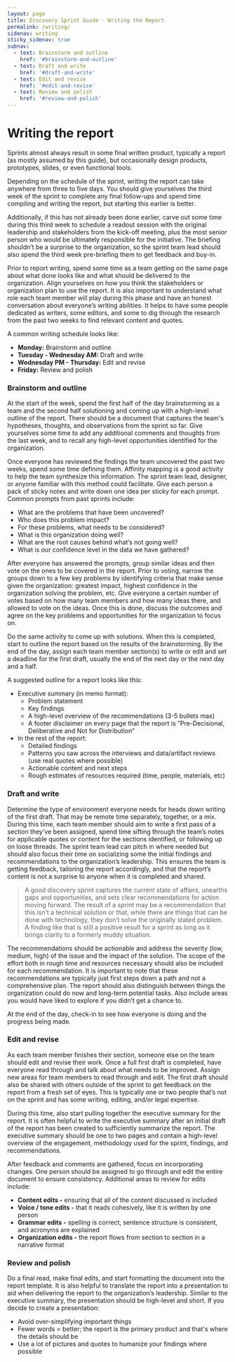 ```yaml
---
layout: page
title: Discovery Sprint Guide - Writing the Report
permalink: /writing/
sidenav: writing
sticky_sidenav: true
subnav:
  - text: Brainstorm and outline
    href: '#brainstorm-and-outline'
  - text: Draft and write
    href: '#draft-and-write'
  - text: Edit and revise
    href: '#edit-and-revise'
  - text: Review and polish
    href: '#review-and-polish'
---
```


# Writing the report
Sprints almost always result in some final written product, typically a report (as mostly assumed by this guide), but occasionally design products, prototypes, slides, or even functional tools. 

Depending on the schedule of the sprint, writing the report can take anywhere from three to five days. You should give yourselves the third week of the sprint to complete any final follow-ups and spend time compiling and writing the report, but starting this earlier is better. 

Additionally, if this has not already been done earlier, carve out some time during this third week to schedule a readout session with the original leadership and stakeholders from the kick-off meeting, plus the most senior person who would be ultimately responsible for the initiative. The briefing shouldn’t be a surprise to the organization, so the sprint team lead should also spend the third week pre-briefing them to get feedback and buy-in.

Prior to report writing, spend some time as a team getting on the same page about what done looks like and what should be delivered to the organization. Align yourselves on how you think the stakeholders or organization plan to use the report. It is also important to understand what role each team member will play during this phase and have an honest conversation about everyone’s writing abilities. It helps to have some people dedicated as writers, some editors, and some to dig through the research from the past two weeks to find relevant content and quotes.

A common writing schedule looks like:
* **Monday:** Brainstorm and outline
* **Tuesday - Wednesday AM:** Draft and write
* **Wednesday PM - Thursday:** Edit and revise
* **Friday:** Review and polish

### Brainstorm and outline
At the start of the week, spend the first half of the day brainstorming as a team and the second half solutioning and coming up with a high-level outline of the report. There should be a document that captures the team's hypotheses, thoughts, and observations from the sprint so far. Give yourselves some time to add any additional comments and thoughts from the last week, and to recall any high-level opportunities identified for the organization. 

Once everyone has reviewed the findings the team uncovered the past two weeks, spend some time defining them. Affinity mapping is a good activity to help the team synthesize this information. The sprint team lead, designer, or anyone familiar with this method could facilitate. Give each person a pack of sticky notes and write down one idea per sticky for each prompt. Common prompts from past sprints include:
* What are the problems that have been uncovered?
* Who does this problem impact?
* For these problems, what needs to be considered?
* What is this organization doing well?
* What are the root causes behind what’s not going well?
* What is our confidence level in the data we have gathered?

After everyone has answered the prompts, group similar ideas and then vote on the ones to be covered in the report. Prior to voting, narrow the groups down to a few key problems by identifying criteria that make sense given the organization: greatest impact, highest confidence in the organization solving the problem, etc. Give everyone a certain number of votes based on how many team members and how many ideas there, and allowed to vote on the ideas. Once this is done, discuss the outcomes and agree on the key problems and opportunities for the organization to focus on.

Do the same activity to come up with solutions. When this is completed, start to outline the report based on the results of the brainstorming. By the end of the day, assign each team member section(s) to write or edit and set a deadline for the first draft, usually the end of the next day or the next day and a half.

A suggested outline for a report looks like this:
* Executive summary (in memo format):
  * Problem statement
  * Key findings
  * A high-level overview of the recommendations (3-5 bullets max)
  * A footer disclaimer on every page that the report is “Pre-Decisional, Deliberative and Not for Distribution”
* In the rest of the report:
  * Detailed findings
  * Patterns you saw across the interviews and data/artifact reviews (use real quotes where possible)
  * Actionable content and next steps
  * Rough estimates of resources required (time, people, materials, etc)

### Draft and write
Determine the type of environment everyone needs for heads down writing of the first draft. That may be remote time separately, together, or a mix. During this time, each team member should aim to write a first pass of a section they’ve been assigned, spend time sifting through the team’s notes for applicable quotes or content for the sections identified, or following up on loose threads. The sprint team lead can pitch in where needed but should also focus their time on socializing some the initial findings and recommendations to the organization’s leadership. This ensures the team is getting feedback, tailoring the report accordingly, and that the report’s content is not a surprise to anyone when it is completed and shared.

>A good discovery sprint captures the current state of affairs, unearths gaps and opportunities, and sets clear recommendations for action moving forward. The result of a sprint may be a recommendation that this isn’t a technical solution or that, while there are things that can be done with technology, they don’t solve the originally stated problem. A finding like that is still a positive result for a sprint as long as it brings clarity to a formerly muddy situation.
 
The recommendations should be actionable and address the severity (low, medium, high) of the issue and the impact of the solution. The scope of the effort both in rough time and resources necessary should also be included for each recommendation. It is important to note that these recommendations are typically just first steps down a path and not a comprehensive plan. The report should also distinguish between things the organization could do now and long-term potential tasks. Also include areas you would have liked to explore if you didn’t get a chance to. 

At the end of the day, check-in to see how everyone is doing and the progress being made.

### Edit and revise
As each team member finishes their section, someone else on the team should edit and revise their work. Once a full first draft is completed, have everyone read through and talk about what needs to be improved. Assign new areas for team members to read through and edit. The first draft should also be shared with others outside of the sprint to get feedback on the report from a fresh set of eyes. This is typically one or two people that’s not on the sprint and has some writing, editing, and/or legal expertise.

During this time, also start pulling together the executive summary for the report. It is often helpful to write the executive summary after an initial draft of the report has been created to sufficiently summarize the report. The executive summary should be one to two pages and contain a high-level overview of the engagement, methodology used for the sprint, findings, and recommendations.

After feedback and comments are gathered, focus on incorporating changes. One person should be assigned to go through and edit the entire document to ensure consistency. Additional areas to review for edits include:
* **Content edits -** ensuring that all of the content discussed is included
* **Voice / tone edits -** that it reads cohesively, like it is written by one person
* **Grammar edits -** spelling is correct, sentence structure is consistent, and acronyms are explained
* **Organization edits -** the report flows from section to section in a narrative format

### Review and polish
Do a final read, make final edits, and start formatting the document into the report template. It is also helpful to translate the report into a presentation to aid when delivering the report to the organization’s leadership. Similar to the executive summary, the presentation should be high-level and short. If you decide to create a presentation:
* Avoid over-simplifying important things
* Fewer words = better; the report is the primary product and that's where the details should be
* Use a lot of pictures and quotes to humanize your findings where possible